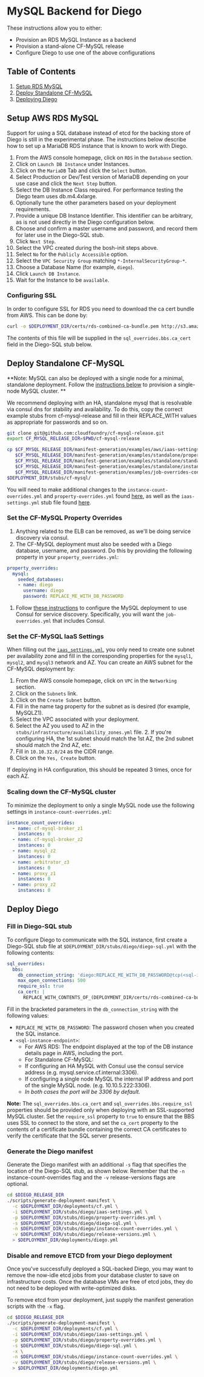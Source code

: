 # MySQL Backend for Diego

These instructions allow you to either:

* Provision an RDS MySQL Instance as a backend
* Provision a stand-alone CF-MySQL release
* Configure Diego to use one of the above configurations

## Table of Contents

1. [Setup RDS MySQL](#setup-aws-rds-mysql)
1. [Deploy Standalone CF-MySQL](#deploy-standalone-cf-mysql)
1. [Deploying Diego](#deploy-diego)

## Setup AWS RDS MySQL
Support for using a SQL database instead of etcd for the backing store of Diego is still in the experimental phase. The instructions below describe how to set up a MariaDB RDS instance that is known to work with Diego.

1. From the AWS console homepage, click on `RDS` in the `Database` section.
1. Click on `Launch DB Instance` under Instances.
1. Click on the `MariaDB` Tab and click the `Select` button.
1. Select Production or Dev/Test version of MariaDB depending on your use case and click the `Next Step` button.
1. Select the DB Instance Class required. For performance testing the Diego team uses db.m4.4xlarge.
1. Optionally tune the other parameters based on your deployment requirements.
1. Provide a unique DB Instance Identifier. This identifier can be arbitrary, as is not used directly in the Diego configuration below.
1. Choose and confirm a master username and password, and record them for later use in the Diego-SQL stub.
1. Click `Next Step`.
1. Select the VPC created during the bosh-init steps above.
1. Select `No` for the `Publicly Accessible` option.
1. Select the `VPC Security Group` matching `*-InternalSecurityGroup-*`.
1. Choose a Database Name (for example, `diego`).
1. Click `Launch DB Instance`.
1. Wait for the Instance to be `available`.

### Configuring SSL

In order to configure SSL for RDS you need to download the ca cert bundle from AWS. This can be done by:

```bash
curl -o $DEPLOYMENT_DIR/certs/rds-combined-ca-bundle.pem http://s3.amazonaws.com/rds-downloads/rds-combined-ca-bundle.pem
```

The contents of this file will be supplied in the `sql_overrides.bbs.ca_cert` field in the Diego-SQL stub below.

## Deploy Standalone CF-MySQL

**Note: MySQL can also be deployed with a single node for a minimal, standalone deployment. Follow the [instructions below](#scaling-down-the-cf-mysql-cluster) to provision a single-node MySQL cluster. **

We recommend deploying with an HA, standalone mysql that is resolvable via consul dns for stability and availability. To do this, copy the correct example stubs from cf-mysql-release and fill in their REPLACE_WITH values as appropriate for passwords and so on.

```bash
git clone git@github.com:cloudfoundry/cf-mysql-release.git
export CF_MYSQL_RELEASE_DIR=$PWD/cf-mysql-release

cp $CF_MYSQL_RELEASE_DIR/manifest-generation/examples/aws/iaas-settings.yml \
   $CF_MYSQL_RELEASE_DIR/manifest-generation/examples/standalone/property-overrides.yml \
   $CF_MYSQL_RELEASE_DIR/manifest-generation/examples/standalone/standalone-cf-manifest.yml \
   $CF_MYSQL_RELEASE_DIR/manifest-generation/examples/standalone/instance-count-overrides.yml \
   $CF_MYSQL_RELEASE_DIR/manifest-generation/examples/job-overrides-consul.yml \
$DEPLOYMENT_DIR/stubs/cf-mysql/
```

You will need to make additional changes to the `instance-count-overrides.yml` and `property-overrides.yml` found [here](https://github.com/cloudfoundry/cf-mysql-release/tree/master/manifest-generation/examples/standalone), as well as the `iaas-settings.yml` stub file found [here](https://github.com/cloudfoundry/cf-mysql-release/blob/master/manifest-generation/examples/aws/iaas-settings.yml).


### Set the CF-MySQL Property Overrides

1. Anything related to the ELB can be removed, as we'll be doing service discovery via consul.
1. The CF-MySQL deployment must also be seeded with a Diego database, username, and password. Do this by providing the following property in your `property_overrides.yml`:
```yaml
property_overrides:
  mysql:
    seeded_databases:
    - name: diego
      username: diego
      password: REPLACE_ME_WITH_DB_PASSWORD
```
1. Follow [these instructions](https://github.com/cloudfoundry/cf-mysql-release/blob/develop/docs/proxy.md#configuring-consul) to configure the MySQL deployment to use Consul for service discovery. Specifically, you will want the `job-overrides.yml` that includes Consul.

### Set the CF-MySQL IaaS Settings

When filling out the [`iaas_settings.yml`](https://github.com/cloudfoundry/cf-mysql-release/blob/develop/manifest-generation/examples/aws/iaas-settings.yml), you only need to create one subnet per availability zone and fill in the corresponding properties for the `mysql1`, `mysql2`, and `mysql3` network and AZ.  You can create an AWS subnet for the CF-MySQL deployment by:

1. From the AWS console homepage, click on `VPC` in the `Networking` section.
1. Click on the `Subnets` link.
1. Click on the `Create Subnet` button.
1. Fill in the name tag property for the subnet as is desired (for example, MySQLZ1).
1. Select the VPC associated with your deployment.
1. Select the AZ you used to AZ in the `stubs/infrastructure/availability_zones.yml` file.
    2. If you're configuring HA, the 1st subnet should match the 1st AZ, the 2nd subnet should match the 2nd AZ, etc.
1. Fill in `10.10.32.0/24` as the CIDR range.
1. Click on the `Yes, Create` button.

If deploying in HA configuration, this should be repeated 3 times, once for each AZ.

### Scaling down the CF-MySQL cluster

To minimize the deployment to only a single MySQL node use the following settings in `instance-count-overrides.yml`:

```yaml
instance_count_overrides:
  - name: cf-mysql-broker_z1
    instances: 0
  - name: cf-mysql-broker_z2
    instances: 0
  - name: mysql_z2
    instances: 0
  - name: arbitrator_z3
    instances: 0
  - name: proxy_z1
    instances: 0
  - name: proxy_z2
    instances: 0
```


## Deploy Diego

### Fill in Diego-SQL stub

To configure Diego to communicate with the SQL instance, first create a Diego-SQL stub file at `$DEPLOYMENT_DIR/stubs/diego/diego-sql.yml` with the following contents:

```yaml
sql_overrides:
  bbs:
    db_connection_string: 'diego:REPLACE_ME_WITH_DB_PASSWORD@tcp(<sql-instance-endpoint>)/diego'
    max_open_connections: 500
    require_ssl: true
    ca_cert: |
      REPLACE_WITH_CONTENTS_OF_(DEPLOYMENT_DIR/certs/rds-combined-ca-bundle.pem)
```

Fill in the bracketed parameters in the `db_connection_string` with the following values:

- `REPLACE_ME_WITH_DB_PASSWORD`: The password chosen when you created the SQL instance.
- `<sql-instance-endpoint>`:
	- For AWS RDS: The endpoint displayed at the top of the DB instance details page in AWS, including the port.
	- For Standalone CF-MySQL:
     - If configuring an HA MySQL with Consul use the consul service address (e.g. mysql.service.cf.internal:3306).
     - If configuring a single node MySQL the internal IP address and port of the single MySQL node. (e.g. 10.10.5.222:3306).
     - *In both cases the port will be 3306 by default.*

**Note:** The `sql_overrides.bbs.ca_cert` and `sql_overrides.bbs.require_ssl` properties should be provided only when deploying with an SSL-supported MySQL cluster. Set the `require_ssl` property to `true` to ensure that the BBS uses SSL to connect to the store, and set the `ca_cert` property to the contents of a certificate bundle containing the correct CA certificates to verify the certificate that the SQL server presents.

### Generate the Diego manifest

Generate the Diego manifest with an additional `-s` flag that specifies the location of the Diego-SQL stub, as shown below. Remember that the `-n` instance-count-overrides flag and the `-v` release-versions flags are optional.

```bash
cd $DIEGO_RELEASE_DIR
./scripts/generate-deployment-manifest \
  -c $DEPLOYMENT_DIR/deployments/cf.yml \
  -i $DEPLOYMENT_DIR/stubs/diego/iaas-settings.yml \
  -p $DEPLOYMENT_DIR/stubs/diego/property-overrides.yml \
  -s $DEPLOYMENT_DIR/stubs/diego/diego-sql.yml \
  -n $DEPLOYMENT_DIR/stubs/diego/instance-count-overrides.yml \
  -v $DEPLOYMENT_DIR/stubs/diego/release-versions.yml \
  > $DEPLOYMENT_DIR/deployments/diego.yml
```

### Disable and remove ETCD from your Diego deployment

Once you've successfully deployed a SQL-backed Diego, you may want to remove the now-idle etcd jobs from your database cluster to save on infrastructure costs. Once the database VMs are free of etcd jobs, they do not need to be deployed with write-optimized disks. 

To remove etcd from your deployment, just supply the manifest generation scripts with the `-x` flag.

```bash
cd $DIEGO_RELEASE_DIR
./scripts/generate-deployment-manifest \
  -c $DEPLOYMENT_DIR/deployments/cf.yml \
  -i $DEPLOYMENT_DIR/stubs/diego/iaas-settings.yml \
  -p $DEPLOYMENT_DIR/stubs/diego/property-overrides.yml \
  -s $DEPLOYMENT_DIR/stubs/diego/diego-sql.yml \
  -x \
  -n $DEPLOYMENT_DIR/stubs/diego/instance-count-overrides.yml \
  -v $DEPLOYMENT_DIR/stubs/diego/release-versions.yml \
  > $DEPLOYMENT_DIR/deployments/diego.yml
```
